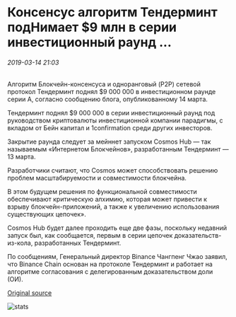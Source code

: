 # Консенсус алгоритм Тендерминт подНимает $9 млн в серии инвестиционный раунд ...

###### 2019-03-14 21:03

Алгоритм Блокчейн-консенсуса и одноранговый (P2P) сетевой протокол Тендерминт поднял $9 000 000 в инвестиционном раунде серии A, согласно сообщению блога, опубликованному 14 марта.

Тендерминт поднял $9 000 000 в серии инвестиционный раунд под руководством криптовалюты инвестиционной компании парадигмы, с вкладом от Бейн капитал и 1confirmation среди других инвесторов.

Закрытие раунда следует за мейннет запуском Cosmos Hub — так называемым «Интернетом Блокчейнов», разработанным Тендерминт — 13 марта.

Разработчики считают, что Cosmos может способствовать решению проблем масштабируемости и совместимости блокчейна.

В этом будущем решения по функциональной совместимости обеспечивают критическую алхимию, которая может привести к взрыву блокчейн-приложений, а также к увеличению использования существующих цепочек».

Cosmos Hub будет далее проходить еще две фазы, поскольку недавний запуск был, как сообщается, первым в серии цепочек доказательств-из-кола, разработанных Тендерминт.

По сообщениям, Генеральный директор Binance Чангпенг Чжао заявил, что Binance Chain основан на протоколе Тендерминт и работает на алгоритме согласования с делегированным доказательством доли (ОИ).

[Original source](https://cointelegraph.com/news/consensus-algorithm-tendermint-raises-9-mln-in-series-a-investment-round)

![stats](https://c.statcounter.com/11760860/0/a89fa40b/1/ "stats")